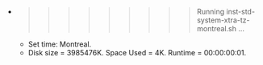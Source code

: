 * >>>>>>>>> Running inst-std-system-xtra-tz-montreal.sh ...
  * Set time: Montreal.
  * Disk size = 3985476K. Space Used = 4K. Runtime = 00:00:00:01.
